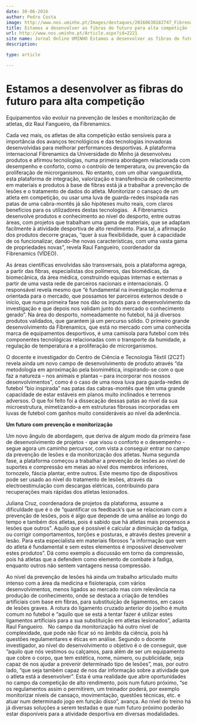 ```yaml
---
date: 30-06-2016
author: Pedro Costa
image: http://www.nos.uminho.pt/Images/destaques/20160630182747_Fibrenamics7.jpg
title: Estamos a desenvolver as fibras do futuro para alta competição
url: http://www.nos.uminho.pt/Article.aspx?id=2221
site name: Jornal Online UMINHO Estamos a desenvolver as fibras do futuro para alta competição
description: 

type: article

---
```

# Estamos a desenvolver as fibras do futuro para alta competição


  

Equipamentos vão evoluir na prevenção de lesões e monitorização de atletas, diz Raul Fangueiro, da Fibrenamics.

Cada vez mais, os atletas de alta competição estão sensíveis para a importância dos avanços tecnológicos e das tecnologias inovadoras desenvolvidas para melhorar performances desportivas. A plataforma internacional Fibrenamics da Universidade do Minho já desenvolveu produtos e afirmou tecnologias, numa primeira abordagem relacionada com desempenho e conforto, como o controlo de temperatura, ou prevenção da proliferação de microrganismos. No entanto, com um olhar vanguardista, esta plataforma de integração, valorização e transferência de conhecimento em materiais e produtos à base de fibras está já a trabalhar a prevenção de lesões e o tratamento de dados do atleta. Monitorizar o cansaço de um atleta em competição, ou usar uma luva de guarda-redes inspirada nas patas de uma cabra-montês já são hipóteses muito reais, com claros benefícios para os utilizadores destas tecnologias.
 
A Fibrenamics desenvolve produtos e conhecimento ao nível do desporto, entre outras áreas, com projetos que trabalham uma gama de materiais, que se adaptam facilmente à atividade desportiva de alto rendimento. Para tal, a afirmação dos produtos decorre graças, “quer à sua flexibilidade, quer à capacidade de os funcionalizar, dando-lhe novas características, com uma vasta gama de propriedades novas”, revela Raul Fangueiro, coordenador da Fibrenamics (VÍDEO).

As áreas científicas envolvidas são transversais, pois a plataforma agrega, a partir das fibras, especialistas dos polímeros, das biomédicas, da biomecânica, da área médica, construindo equipas internas e externas a partir de uma vasta rede de parceiros nacionais e internacionais. O responsável revela mesmo que “é fundamental na investigação moderna e orientada para o mercado, que possamos ter parceiros externos desde o início, que numa primeira fase nos dão os inputs para o desenvolvimento da investigação e que depois nos validam junto do mercado o conhecimento gerado”. Na área do desporto, nomeadamente no futebol, há já diversos produtos validados, que garantem já um percurso sólido. O primeiro grande desenvolvimento da Fibrenamics, que está no mercado com uma conhecida marca de equipamentos desportivos, é uma camisola para futebol com três componentes tecnológicas relacionadas com o transporte da humidade, a regulação de temperatura e a proliferação de microrganismos.

O docente e investigador do Centro de Ciência e Tecnologia Têxtil (2C2T) revela ainda um novo campo de desenvolvimento de produto através “da metodologia em aproximação pela biomimética, inspirando-se com o que faz a natureza – nos animais e plantas – para incorporar nos nossos desenvolvimentos”, como é o caso de uma nova luva para guarda-redes de futebol “bio inspirada” nas patas das cabras-montês que têm uma grande capacidade de estar estáveis em planos muito inclinados e terrenos adversos. O que foi feito foi a dissecação dessas patas ao nível da sua microestrutura, mimetizando-a em estruturas fibrosas incorporadas em luvas de futebol com ganhos muito consideráveis ao nível da aderência.
 

**Um futuro com prevenção e monitorização** 

Um novo ângulo de abordagem, que deriva de algum modo da primeira fase de desenvolvimento de projetos - que visou o conforto e o desempenho - segue agora um caminho percursor, com vista a conseguir entrar no campo da prevenção de lesões e da monitorização dos atletas. Numa segunda fase, a plataforma começou a trabalhar a prevenção de lesões ao nível de suportes e compressão em meias ao nível dos membros inferiores, tornozelo, fáscia plantar, entre outros. Este mesmo tipo de dispositivos pode ser usado ao nível do tratamento de lesões, através da electroestimulação com descargas elétricas, contribuindo para recuperações mais rápidas dos atletas lesionados.

Juliana Cruz, coordenadora de projetos da plataforma, assume a dificuldade que é o de “quantificar os feedback’s que se relacionam com a prevenção de lesões, pois é algo que depende de uma análise ao longo do tempo e também dos atletas, pois é sabido que há atletas mais propensos a lesões que outros”. Aquilo que é possível é calcular a diminuição da fadiga, ou corrigir comportamentos, torções e posturas, e através destes prevenir a lesão. Para esta especialista em materiais fibrosos “a informação que vem do atleta é fundamental e sem estes elementos é impossível desenvolver estes produtos”. Dá como exemplo a discussão em torno da compressão, pois há atletas que a defendem como elemento de combate à fadiga, enquanto outros não sentem vantagens nessa compressão.

Ao nível da prevenção de lesões há ainda um trabalho articulado muito intenso com a área da medicina e fisioterapia, com vários desenvolvimentos, menos ligados ao mercado mas com relevância na produção de conhecimento, onde se destaca a criação de tendões artificiais com base em fibras, para substituição de ligamentos, em casos de lesões graves. A rotura do ligamento cruzado anterior do joelho é muito comum no futebol e “aquilo que se está a tentar fazer é utilizar estes ligamentos artificiais para a sua substituição em atletas lesionados”, adianta Raul Fangueiro.
 
No campo da monitorização há outro nível de complexidade, que pode não ficar só no âmbito da ciência, pois há questões regulamentares e éticas em análise. Segundo o docente investigador, ao nível do desenvolvimento o objetivo é o de conseguir, que ”aquilo que nós vestimos ou calçamos, para além de ser um equipamento que cobre o corpo, que tem estética, nome, número, ou publicidade, seja capaz de nos ajudar a prevenir determinado tipo de lesões”, mas, por outro lado, “que seja também capaz de nos dar informação sobre a atividade que o atleta está a desenvolver”. Esta é uma realidade que abre oportunidades no campo da competição de alto rendimento, pois num futuro próximo, “se os regulamentos assim o permitirem, um treinador poderá, por exemplo monitorizar níveis de cansaço, movimentação, questões técnicas, etc. e atuar num determinado jogo em função disso”, avança. Ao nível do treino há já diversas soluções a serem testadas e que num futuro próximo poderão estar disponíveis para a atividade desportiva em diversas modalidades.

